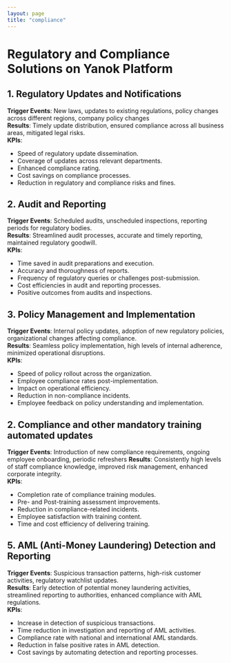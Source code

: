 ```yaml
---
layout: page
title: "compliance"
---
```


# Regulatory and Compliance Solutions on Yanok Platform

## 1. Regulatory Updates and Notifications
**Trigger Events**: New laws, updates to existing regulations, policy changes across different regions, company policy changes  
**Results**: Timely update distribution, ensured compliance across all business areas, mitigated legal risks.  
**KPIs**:
- Speed of regulatory update dissemination.
- Coverage of updates across relevant departments.
- Enhanced compliance rating.
- Cost savings on compliance processes.
- Reduction in regulatory and compliance risks and fines.

## 2. Audit and Reporting
**Trigger Events**: Scheduled audits, unscheduled inspections, reporting periods for regulatory bodies.  
**Results**: Streamlined audit processes, accurate and timely reporting, maintained regulatory goodwill.  
**KPIs**:
- Time saved in audit preparations and execution.
- Accuracy and thoroughness of reports.
- Frequency of regulatory queries or challenges post-submission.
- Cost efficiencies in audit and reporting processes.
- Positive outcomes from audits and inspections.

## 3. Policy Management and Implementation
**Trigger Events**: Internal policy updates, adoption of new regulatory policies, organizational changes affecting compliance.  
**Results**: Seamless policy implementation, high levels of internal adherence, minimized operational disruptions.  
**KPIs**:
- Speed of policy rollout across the organization.
- Employee compliance rates post-implementation.
- Impact on operational efficiency.
- Reduction in non-compliance incidents.
- Employee feedback on policy understanding and implementation.

## 2. Compliance and other mandatory training automated updates
**Trigger Events**: Introduction of new compliance requirements, ongoing employee onboarding, periodic refreshers
**Results**: Consistently high levels of staff compliance knowledge, improved risk management, enhanced corporate integrity.  
**KPIs**:
- Completion rate of compliance training modules.
- Pre- and Post-training assessment improvements.
- Reduction in compliance-related incidents.
- Employee satisfaction with training content.
- Time and cost efficiency of delivering training.

## 5. AML (Anti-Money Laundering) Detection and Reporting
**Trigger Events**: Suspicious transaction patterns, high-risk customer activities, regulatory watchlist updates.  
**Results**: Early detection of potential money laundering activities, streamlined reporting to authorities, enhanced compliance with AML regulations.  
**KPIs**:
- Increase in detection of suspicious transactions.
- Time reduction in investigation and reporting of AML activities.
- Compliance rate with national and international AML standards.
- Reduction in false positive rates in AML detection.
- Cost savings by automating detection and reporting processes.